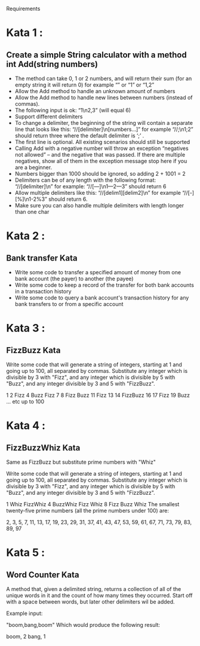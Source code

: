 Requirements

# Kata 1 :

## Create a simple String calculator with a method int Add(string numbers)

* The method can take 0, 1 or 2 numbers, and will return their sum (for an empty string it will return 0) for example “” or “1” or “1,2”
* Allow the Add method to handle an unknown amount of numbers
* Allow the Add method to handle new lines between numbers (instead of commas).
* The following input is ok: “1\n2,3” (will equal 6)
* Support different delimiters
* To change a delimiter, the beginning of the string will contain a separate line that looks like this: “//[delimiter]\n[numbers…]” for example “//;\n1;2” should return three where the default delimiter is ‘;’ .
* The first line is optional. All existing scenarios should still be supported
* Calling Add with a negative number will throw an exception “negatives not allowed” – and the negative that was passed. If there are multiple negatives, show all of them in the exception message stop here if you are a beginner.
* Numbers bigger than 1000 should be ignored, so adding 2 + 1001 = 2
* Delimiters can be of any length with the following format: “//[delimiter]\n” for example: “//[—]\n1—2—3” should return 6
* Allow multiple delimiters like this: “//[delim1][delim2]\n” for example “//[-][%]\n1-2%3” should return 6.
* Make sure you can also handle multiple delimiters with length longer than one char


# Kata 2 :

## Bank transfer Kata

* Write some code to transfer a specified amount of money from one bank account (the payer) to another (the payee)
* Write some code to keep a record of the transfer for both bank accounts in a transaction history
* Write some code to query a bank account's transaction history for any bank transfers to or from a specific account

# Kata 3 :

##  FizzBuzz Kata
Write some code that will generate a string of integers, starting at 1 and going up to 100, all separated by commas.
Substitute any integer which is divisible by 3 with "Fizz",
and any integer which is divisible by 5 with "Buzz", and any integer divisible by 3 and 5 with "FizzBuzz".

1
2
Fizz
4
Buzz
Fizz
7
8
Fizz
Buzz
11
Fizz
13
14
FizzBuzz
16
17
Fizz
19
Buzz
... etc up to 100

# Kata 4 :

## FizzBuzzWhiz Kata
Same as FizzBuzz but substitute prime numbers with "Whiz"

Write some code that will generate a string of integers, starting at 1 and going up to 100, all separated by commas.
Substitute any integer which is divisible by 3 with "Fizz", and any integer which is divisible by 5 with "Buzz",
and any integer divisible by 3 and 5 with "FizzBuzz".

1
Whiz
FizzWhiz
4
BuzzWhiz
Fizz
Whiz
8
Fizz
Buzz
Whiz
The smallest twenty-five prime numbers (all the prime numbers under 100) are:

2, 3, 5, 7, 11, 13, 17, 19, 23, 29, 31, 37, 41, 43, 47, 53, 59, 61, 67, 71, 73, 79, 83, 89, 97

# Kata 5 :

## Word Counter Kata

A method that, given a delimited string,
returns a collection of all of the unique words in it and the count of how many times they occurred.
Start off with a space between words, but later other delimiters wil be added.

Example input:

"boom,bang,boom"
Which would produce the following result:

boom, 2
bang, 1